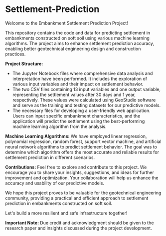 # Settlement-Prediction
Welcome to the Embankment Settlement Prediction Project!

This repository contains the code and data for predicting settlement in embankments constructed on soft soil using various machine learning algorithms. The project aims to enhance settlement prediction accuracy, enabling better geotechnical engineering design and construction practices.

**Project Structure:**
- The Jupyter Notebook files where comprehensive data analysis and interpretation have been performed. It includes the exploration of various input variables and their impact on settlement behavior.
- The  two CSV files containing 13 input variables and one output variable, representing the settlement values after 30 days and 1 year, respectively. These values were calculated using GeoStudio software and serve as the training and testing datasets for our predictive models.
- The necessary files for developing a user-friendly web application. Users can input specific embankment characteristics, and the application will predict the settlement using the best-performing machine learning algorithm from the analysis.

**Machine Learning Algorithms:**
We have employed linear regression, polynomial regression, random forest, support vector machine, and artificial neural network algorithms to predict settlement behavior. The goal was to determine which algorithm offers the most accurate and reliable results for settlement prediction in different scenarios.

**Contributions:**
Feel free to explore and contribute to this project. We encourage you to share your insights, suggestions, and ideas for further improvement and optimization. Your collaboration will help us enhance the accuracy and usability of our predictive models.

We hope this project proves to be valuable for the geotechnical engineering community, providing a practical and efficient approach to settlement prediction in embankments constructed on soft soil.

Let's build a more resilient and safe infrastructure together!

**Important Note:** Due credit and acknowledgment should be given to the research paper and insights discussed during the project development.
